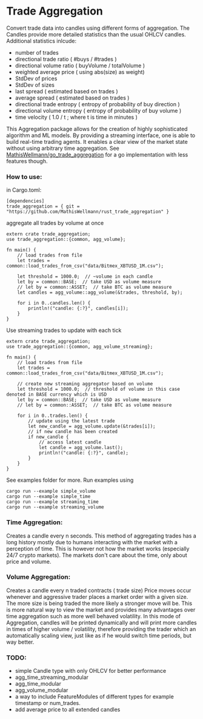 # Trade Aggregation
Convert trade data into candles using different forms of aggregation.
The Candles provide more detailed statistics than the usual OHLCV candles.
Additional statistics inlcude:
- number of trades
- directional trade ratio ( #buys / #trades )
- directional volume ratio ( buyVolume / totalVolume )
- weighted average price ( using abs(size) as weight)
- StdDev of prices
- StdDev of sizes
- last spread ( estimated based on trades )
- average spread ( estimated based on trades )
- directional trade entropy ( entropy of probability of buy direction )
- directional volume entropy ( entropy of probability of buy volume )
- time velocity ( 1.0 / t ; where t is time in minutes )

This Aggregation package allows for the creation of highly sophisticated algorithm and ML models. By providing a streaming interface, one is able to build real-time trading agents.
It enables a clear view of the market state without using arbitrary time aggregation.
See [MathisWellmann/go_trade_aggregation](https://github.com/MathisWellmann/go_trade_aggregation) for a go implementation with less features though.

### How to use:
in Cargo.toml:
```
[dependencies]
trade_aggregation = { git = "https://github.com/MathisWellmann/rust_trade_aggregation" }
```

aggregate all trades by volume at once
```
extern crate trade_aggregation;
use trade_aggregation::{common, agg_volume};

fn main() {
    // load trades from file
    let trades = common::load_trades_from_csv("data/Bitmex_XBTUSD_1M.csv");

    let threshold = 1000.0;  // ~volume in each candle
    let by = common::BASE;  // take USD as volume measure
    // let by = common::ASSET;  // take BTC as volume measure
    let candles = agg_volume::agg_volume(&trades, threshold, by);

    for i in 0..candles.len() {
        println!("candle: {:?}", candles[i]);
    }
}
```

Use streaming trades to update with each tick
```
extern crate trade_aggregation;
use trade_aggregation::{common, agg_volume_streaming};

fn main() {
    // load trades from file
    let trades = common::load_trades_from_csv("data/Bitmex_XBTUSD_1M.csv");

    // create new streaming aggregator based on volume
    let threshold = 1000.0;  // threshold of volume in this case denoted in BASE currency which is USD
    let by = common::BASE;  // take USD as volume measure
    // let by = common::ASSET;  // take BTC as volume measure

    for i in 0..trades.len() {
        // update using the latest trade
        let new_candle = agg_volume.update(&trades[i]);
        // if new candle has been created
        if new_candle {
            // access latest candle
            let candle = agg_volume.last();
            println!("candle: {:?}", candle);
        }
    }
}

```
See examples folder for more.
Run examples using
```
cargo run --example simple_volume
cargo run --example simple_time
cargo run --example streaming_time
cargo run --example streaming_volume
```

### Time Aggregation:
Creates a candle every n seconds.
This method of aggregating trades has a long history mostly due to humans interacting with the market with a perception of time.
This is however not how the market works (especially 24/7 crypto markets).
The markets don't care about the time, only about price and volume.

### Volume Aggregation:
Creates a candle every n traded contracts ( trade size)
Price moves occur whenever and aggressive trader places a market order with a given size.
The more size is being traded the more likely a stronger move will be.
This is more natural way to view the market and provides many advantages over time aggregation such as more well behaved volatility.
In this mode of Aggregation, candles will be printed dynamically and will print more candles in times of higher volume / volatility,
therefore providing the trader which an automatically scaling view, just like as if he would switch time periods, but way better.

### TODO:
- simple Candle type with only OHLCV for better performance
- agg_time_streaming_modular
- agg_time_modular
- agg_volume_modular
- a way to include FeatureModules of different types for example timestamp or num_trades.
- add average price to all extended candles

